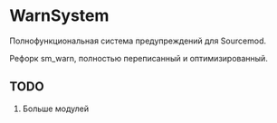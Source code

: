 # WarnSystem
Полнофункциональная система предупреждений для Sourcemod.

Рефорк sm_warn, полностью переписанный и оптимизированный.

## TODO
1. Больше модулей
